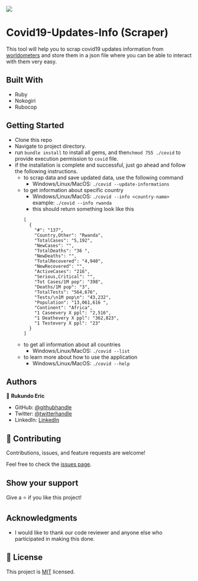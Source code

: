 ![](https://img.shields.io/badge/Microverse-blueviolet)

#  Covid19-Updates-Info (Scraper)

This tool will help you to scrap covid19 updates information from [worldometers](https://www.worldometers.info/coronavirus/) and store them in a json file where you can be able to interact with them very easy. 


## Built With

- Ruby
- Nokogiri
- Rubocop


## Getting Started

- Clone this repo
- Navigate to project directory.
- run `bundle install` to install all gems, and then`chmod 755 ./covid` to provide execution permission to `covid` file.
- if the installation is complete and successful, just go ahead and follow the following instructions.
  - to scrap data and save updated data, use the following command 
    - Windows/Linux/MacOS: `./covid --update-informations`
  - to get information about specific country
    - Windows/Linux/MacOS: `./covid --info <country-name>` example: `./covid --info rwanda` 
    - this should return something look like this
    ```
    [
      {
        "#": "137",
        "Country,Other": "Rwanda",
        "TotalCases": "5,192",
        "NewCases": "",
        "TotalDeaths": "36 ",
        "NewDeaths": "",
        "TotalRecovered": "4,940",
        "NewRecovered": "",
        "ActiveCases": "216",
        "Serious,Critical": "",
        "Tot Cases/1M pop": "398",
        "Deaths/1M pop": "3",
        "TotalTests": "564,676",
        "Tests/\n1M pop\n": "43,232",
        "Population": "13,061,616 ",
        "Continent": "Africa",
        "1 Caseevery X ppl": "2,516",
        "1 Deathevery X ppl": "362,823",
        "1 Testevery X ppl": "23"
      }
    ]
    ``` 
  - to get all information about all countries
    - Windows/Linux/MacOS: `./covid --list`
  - to learn more about how to use the application
    - Windows/Linux/MacOS: `./covid --help`

## Authors

👤 **Rukundo Eric**

- GitHub: [@githubhandle](https://github.com/rukundoeric)
- Twitter: [@twitterhandle](https://twitter.com/rukundoeric005)
- LinkedIn: [LinkedIn](https://www.linkedin.com/in/rukundo-eric-000bba181/)


## 🤝 Contributing

Contributions, issues, and feature requests are welcome!

Feel free to check the [issues page](https://github.com/rukundoeric/covid19_updates_info_scraper/issues).

## Show your support

Give a ⭐️ if you like this project!

## Acknowledgments

- I would like to thank our code reviewer and anyone else who participated in making this done.

## 📝 License

This project is [MIT](https://github.com/rukundoeric/covid19_updates_info_scraper/blob/scraper/LICENSE) licensed.
